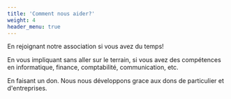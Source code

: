 ```yaml
---
title: 'Comment nous aider?'
weight: 4
header_menu: true
---
```


En rejoignant notre association si vous avez du temps!

En vous impliquant sans aller sur le terrain, si vous avez des compétences en informatique, finance, comptabilité, communication, etc.

En faisant un don. Nous nous développons grace aux dons de particulier et d'entreprises.

